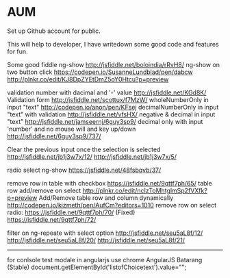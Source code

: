 # AUM
Set up Github account for public.

This will help to developer, I have writedown some good code and features for fun.

Some good fiddle
ng-show http://jsfiddle.net/boloindia/rRvH8/
ng-show on two button click https://codepen.io/SusanneLundblad/pen/dabcw  http://plnkr.co/edit/KJ8DpZYEtDmZ5oY0Htcu?p=preview

validation number with dacimal and '-' value http://jsfiddle.net/KGd8K/
Validation form http://jsfiddle.net/scottux/f7MzW/
wholeNumberOnly in input "text" http://codepen.io/anon/pen/KFsej
decimalNumberOnly in input "text" with validation http://jsfiddle.net/vfsHX/
negative & decimal in input "text" http://jsfiddle.net/jamseernj/6guy3sp9/
decimal only with input 'number' and no mouse will and key up/down http://jsfiddle.net/6guy3sp9/737/

Clear the previous input once the selection is selected http://jsfiddle.net/jb1j3w7x/12/ http://jsfiddle.net/jb1j3w7x/5/

radio select ng-show https://jsfiddle.net/48fsbqvb/37/

remove row in table with checkbox https://jsfiddle.net/9qttf7ph/65/
table row add/remove on select http://plnkr.co/edit/ncIzToMhtglmSp2fVXfk?p=preview
Add/Remove table row and column dynamically http://codepen.io/kizmeth/pen/AufCm?editors=1010
remove row on select radio: https://jsfiddle.net/9qttf7ph/70/ (Fixed)
https://jsfiddle.net/9qttf7ph/72/

filter on ng-repeate with select option 
http://jsfiddle.net/seu5aL8f/12/ 
http://jsfiddle.net/seu5aL8f/20/
http://jsfiddle.net/seu5aL8f/21/

----------------
for conlsole test modale in angularjs use chrome AngularJS Batarang (Stable)
document.getElementById('listofChoicetext').value="";
